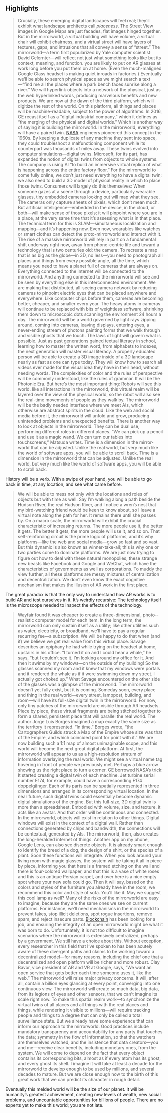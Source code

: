 ## Highlights
> Crucially, these emerging digital landscapes will feel real; they’ll exhibit what landscape architects call _place­ness_.
> The Street View images in Google Maps are just facades, flat images hinged together. But in the mirrorworld, a virtual building will have volume, a virtual chair will exhibit chairness, and a virtual street will have layers of textures, gaps, and intrusions that all convey a sense of “street.”
> The mirrorworld—a term first popularized by Yale computer scientist David Gelernter—will reflect not just what something looks like but its context, meaning, and function.
> you are likely to put on AR glasses at work long before you put them on at home. (Even the much-maligned Google Glass headset is making quiet inroads in factories.)
> Eventually we’ll be able to search physical space as we might search a text—“find me all the places where a park bench faces sunrise along a river.” We will hyperlink objects into a network of the physical, just as the web hyperlinked words, producing marvelous benefits and new products.
> We are now at the dawn of the third platform, which will digitize the rest of the world. On this platform, all things and places will be machine-­readable, subject to the power of algorithms.
> In 2016, GE recast itself as a “digital industrial company,” which it defines as “the merging of the physical and digital worlds.” Which is another way of saying it is building the mirrorworld.
> In the mirrorworld, everything will have a paired twin. [NASA](https://www.wired.com/tag/nasa/) engineers pioneered this concept in the 1960s. By keeping a duplicate of any machine they sent into space, they could troubleshoot a malfunctioning component while its counterpart was thousands of miles away. These twins evolved into computer simulations—digital twins.
> Microsoft, for its part, has expanded the notion of digital twins from objects to whole systems. The company is using AI “to build an immersive virtual replica of what is happening across the entire factory floor.”
> For the mirrorworld to come fully online, we don’t just need everything to have a digital twin; we also need to build a 3D model of physical reality in which to place those twins. Consumers will largely do this themselves: When someone gazes at a scene through a device, particularly wearable glasses, tiny embedded cameras looking out will map what they see. The cameras only capture sheets of pixels, which don’t mean much. But artificial intelligence—embedded in the device, in the cloud, or both—will make sense of those pixels; it will pinpoint where you are in a place, at the very same time that it’s assessing what is in that place. The technical term for this is SLAM—simultaneous localization and mapping—and it’s happening now.
> Even now, wearables like watches or smart clothes can detect the proto-mirrorworld and interact with it.
> The rise of a massive mirrorworld will rely in part on a fundamental shift underway right now, away from phone-centric life and toward a technology that is two centuries old: the camera. To recreate a map that is as big as the globe—in 3D, no less—you need to photograph all places and things from every possible angle, all the time, which means you need to have a planet full of cameras that are always on.
> Everything connected to the internet will be connected to the mirrorworld. And anything connected to the mirrorworld will see and be seen by everything else in this interconnected environment.
> We are making that distributed, all-seeing camera network by reducing cameras to pinpoint electric eyes that can be placed anywhere and everywhere. Like computer chips before them, cameras are becoming better, cheaper, and smaller every year.
> The heavy atoms in cameras will continue to be replaced with bits of weightless software, shrinking them down to microscopic dots scanning the environment 24 hours a day. The mirrorworld will be a world governed by light rays zipping around, coming into cameras, leaving displays, entering eyes, a never-­ending stream of photons painting forms that we walk through and visible ghosts that we touch. The laws of light will govern what is possible.
> Just as past generations gained textual literacy in school, learning how to master the written word, from alphabets to indexes, the next generation will master visual literacy. A properly educated person will be able to create a 3D image inside of a 3D landscape nearly as fast as one can type today. They will know how to search all videos ever made for the visual idea they have in their head, without needing words. The complexities of color and the rules of perspective will be commonly understood, like the rules of grammar. It will be the Photonic Era.
> But here’s the most important thing: Robots will see this world.
> like all interactions in the mirrorworld, this virtual realm will be layered over the view of the physical world, so the robot will also see the real-time movements of people as they walk by.
> The mirrorworld will be the badly needed interface where we meet AIs, which otherwise are abstract spirits in the cloud.
> Like the web and social media before it, the mirror­world will unfold and grow, producing unintended problems and unexpected benefits.
> There is another way to look at objects in the mirrorworld. They can be dual use, performing different roles in different planes. “We can pick up a pencil and use it as a magic wand. We can turn our tables into touchscreens,” Matsuda writes.
> Time is a dimension in the mirror­world that can be adjusted. Unlike the real world, but very much like the world of software apps, you will be able to scroll back.
> Time is a dimension in the mirror­world that can be adjusted. Unlike the real world, but very much like the world of software apps, you will be able to scroll back.

History will be a verb. With a swipe of your hand, you will be able to go back in time, at any location, and see what came before.
> We will be able to mess not only with the locations and roles of objects but with time as well. Say I’m walking along a path beside the Hudson River, the real Hudson River, and I notice a wren’s nest that my bird-­watching friend would be keen to know about, so I leave a virtual note along the path for her. It remains there until she passes by.
> On a macro scale, the mirrorworld will exhibit the crucial characteristic of increasing returns. The more people use it, the better it gets. The better it gets, the more people will use it, and so on. That self-reinforcing circuit is the prime logic of platforms, and it’s why platforms—like the web and social media—grow so fast and so vast. But this dynamic is also known as winner-take-all; this is why one or two parties come to dominate platforms. We are just now trying to figure out how to deal with these natural monopolies, these strange new beasts like Facebook and Google and WeChat, which have the characteristics of governments as well as corporations. To muddy the view further, all these platforms are messy mixtures of centralization and decentralization.
> We don’t even know the exact cognitive mechanism that makes the illusion of AR work in the first place.

The great paradox is that the only way to understand how AR works is to build AR and test ourselves in it. It’s weirdly recursive: The technology itself is the microscope needed to inspect the effects of the technology.
> Wayfair found it was cheaper to create a three-­dimensional, photo-­realistic computer model for each item.
> In the long term, the mirrorworld can only sustain itself as a utility; like other utilities such as water, electricity, or broadband, we’ll have to pay a regular recurring fee—a subscription. We will be happy to do that when (and if) we believe we get real value from this virtual place.
> Savage describes an epiphany he had while trying on the headset at home, upstairs in his office. “I turned it on and I could hear a whale,” he says, “but I couldn’t see it. I’m looking around my office for it. And then it swims by my windows—on the outside of my building! So the glasses scanned my room and it knew that my windows were portals and it rendered the whale as if it were swimming down my street. I actually got choked up.” What Savage encountered on the other side of the glasses was a glimpse of the mirrorworld.
> The mirrorworld doesn’t yet fully exist, but it is coming. Someday soon, every place and thing in the real world—every street, lamppost, building, and room—will have its full-size digital twin in the mirrorworld.
> For now, only tiny patches of the mirrorworld are visible through AR headsets. Piece by piece, these virtual fragments are being stitched together to form a shared, persistent place that will parallel the real world.
> The author Jorge Luis Borges imagined a map exactly the same size as the territory it represented. “In time,” Borges wrote, “the Cartographers Guilds struck a Map of the Empire whose size was that of the Empire, and which coincided point for point with it.” We are now building such a 1:1 map of almost unimaginable scope, and this world will become the next great digital platform.
> At first, the mirrorworld will appear to us as a high-resolution stratum of information overlaying the real world. We might see a virtual name tag hovering in front of people we previously met. Perhaps a blue arrow showing us the right place to turn a corner.
> GE borrowed NASA’s trick: It started creating a digital twin of each machine. Jet turbine serial number E174, for example, could have a corresponding E174 doppelgänger. Each of its parts can be spatially represented in three dimensions and arranged in its corresponding virtual location. In the near future, such digital twins could essentially become dynamic digital simulations of the engine. But this full-size, 3D digital twin is more than a spreadsheet. Embodied with volume, size, and texture, it acts like an avatar.
> And that order will be continuous and connected. In the mirrorworld, objects will exist in relation to other things. Digital windows will exist in the context of a digital wall. Rather than connections generated by chips and bandwidth, the connections will be contextual, generated by AIs. The mirror­world, then, also creates the long-heralded internet of things.
> Another app on my phone, Google Lens, can also see discrete objects. It is already smart enough to identify the breed of a dog, the design of a shirt, or the species of a plant. Soon these functions will integrate. When you look around your living room with magic glasses, the system will be taking it all in piece by piece, informing you that here is a framed etching on the wall and there is four-­colored wallpaper, and that this is a vase of white roses and this is an antique Persian carpet, and over here is a nice empty spot where your new sofa could go. Then it will say, based on the colors and styles of the furniture you already have in the room, we recommend this color and style of sofa. You’ll like it. May we suggest this cool lamp as well?
> Many of the risks of the mirrorworld are easy to imagine, because they are the same ones we see on current platforms. For instance, we’ll need mechanisms in the mirrorworld to prevent fakes, stop illicit deletions, spot rogue insertions, remove spam, and reject insecure parts.
> [Blockchain](https://www.wired.com/story/guide-blockchain/) has been looking for a job, and ensuring the integrity of an open mirrorworld might be what it was born to do.
> Unfortunately, it is not too difficult to imagine scenarios where the mirrorworld is extensively centralized, perhaps by a government. We still have a choice about this.
> Without exception, every researcher in this field that I’ve spoken to has been acutely aware of these divergent paths and claims to be working toward a decentralized model—for many reasons, including the chief one that a decentralized and open platform will be richer and more robust. Clay Bavor, vice president of AR and VR at Google, says, “We want an open service that gets better each time someone uses it, like the web.”
> The mirrorworld will raise major privacy concerns. It will, after all, contain a billion eyes glancing at every point, converging into one continuous view. The mirrorworld will create so much data, big data, from its legions of eyes and other sensors, that we can’t imagine its scale right now. To make this spatial realm work—to synchronize the virtual twins of all places and all things with the real places and things, while rendering it visible to millions—will require tracking people and things to a degree that can only be called a total surveillance state.
> But we already have some experience that can inform our approach to the mirrorworld. Good practices include mandatory transparency and accountability for any party that touches the data; symmetry in the flow of information, so that the watchers are themselves watched; and the insistence that data creators—you and me—receive clear benefits, including monetary ones, from the system.
> We will come to depend on the fact that every object contains its corresponding bits, almost as if every atom has its ghost, and every ghost its shell.
> I imagine it will take at least a decade for the mirrorworld to develop enough to be used by millions, and several decades to mature. But we are close enough now to the birth of this great work that we can predict its character in rough detail.

Eventually this melded world will be the size of our planet. It will be humanity’s greatest achievement, creating new levels of wealth, new social problems, and uncountable opportunities for billions of people. There are no experts yet to make this world; you are not late.

